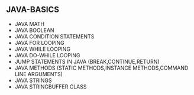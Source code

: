 ## JAVA-BASICS
* JAVA MATH    
* JAVA BOOLEAN  
* JAVA CONDITION STATEMENTS  
* JAVA FOR LOOPING    
* JAVA WHILE LOOPING   
* JAVA DO-WHILE LOOPING 
* JUMP STATEMENTS IN JAVA (BREAK,CONTINUE,RETURN)   
* JAVA METHODS (STATIC METHODS,INSTANCE METHODS,COMMAND LINE ARGUMENTS)
* JAVA STRINGS  
* JAVA STRINGBUFFER CLASS   
       
   
  
